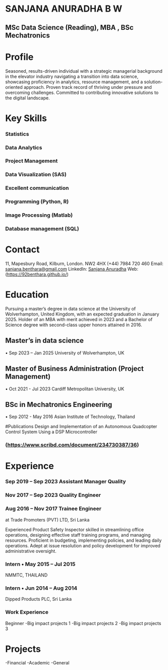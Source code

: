 # SANJANA ANURADHA B W
## MSc Data Science (Reading), MBA , BSc Mechatronics

# Profile
Seasoned, results-driven individual with a strategic managerial background in the elevator industry navigating a transition into data science, showcasing proficiency in analytics, resource management, and a solution-oriented approach. Proven track record of thriving under pressure and overcoming challenges. Committed to contributing innovative solutions to the digital landscape.

# Key Skills
### Statistics
### Data Analytics
### Project Management
### Data Visualization (SAS)
### Excellent communication
### Programming (Python, R)
### Image Processing (Matlab)
### Database management (SQL)


# Contact
11, Mapesbury Road, Kilburn, 
London. NW2 4HX
(+44) 7984 720 460
Email: sanjana.benthara@gmail.com
LinkedIn: [Sanjana Anuradha](http://www.linkedin.com/in/sanjana-anuradha)
Web: (https://92benthara.github.io/)

# Education
Pursuing a master’s degree in data science at the University of Wolverhampton, United Kingdom, with an expected graduation in January 2025. 
Holder of an MBA with merit achieved in 2023 and a Bachelor of Science degree with second-class upper honors attained in 2016.

## Master’s in data science
• Sep 2023 – Jan 2025
University of Wolverhampton, UK

## Master of Business Administration (Project Management) 
• Oct 2021 - Jul 2023
Cardiff Metropolitan University, UK

## BSc in Mechatronics Engineering
• Sep 2012 - May 2016
Asian Institute of Technology, Thailand


#Publications
Design and Implementation of an Autonomous Quadcopter Control System Using a DSP Microcontroller
### (https://www.scribd.com/document/234730387/36)


# Experience
### Sep 2019 – Sep 2023 Assistant Manager Quality   
### Nov 2017 – Sep 2023 Quality Engineer
### Aug 2016 – Nov 2017 Trainee Engineer
at Trade Promoters (PVT) LTD, Sri Lanka

Experienced Product Safety Inspector skilled in streamlining office operations, designing effective staff training programs, and managing resources. Proficient in budgeting, implementing policies, and leading daily operations. Adept at issue resolution and policy development for improved administrative oversight.

### Intern • May 2015 – Jul 2015
NMMTC, THAILAND

### Intern • Jun 2014 – Aug 2014
Dipped Products PLC, Sri Lanka


### Work Experience
Beginner
-Big impact projects 1
-Big impact projects 2
-Big impact projects 3

# Projects
-Financial
-Academic
-General


